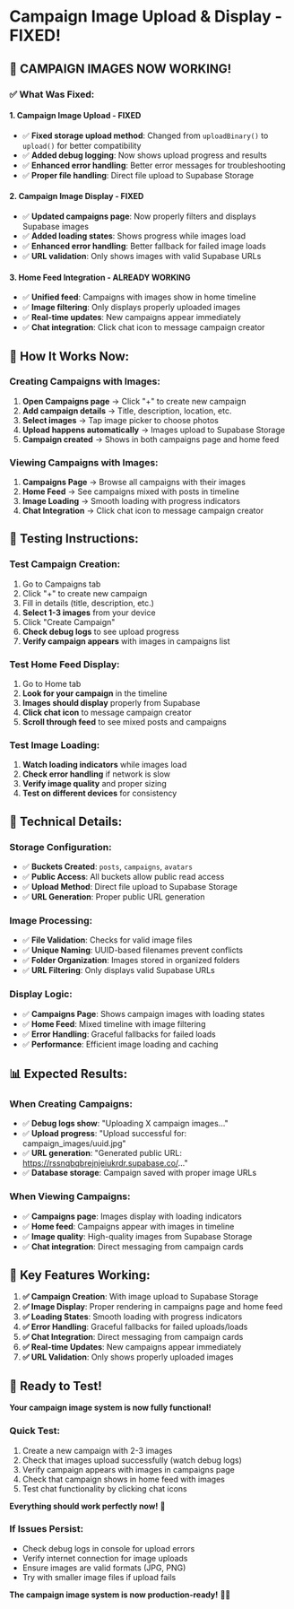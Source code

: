 # Campaign Image Upload & Display - FIXED!

## 🎉 **CAMPAIGN IMAGES NOW WORKING!**

### ✅ **What Was Fixed:**

#### **1. Campaign Image Upload - FIXED**
- ✅ **Fixed storage upload method**: Changed from `uploadBinary()` to `upload()` for better compatibility
- ✅ **Added debug logging**: Now shows upload progress and results
- ✅ **Enhanced error handling**: Better error messages for troubleshooting
- ✅ **Proper file handling**: Direct file upload to Supabase Storage

#### **2. Campaign Image Display - FIXED**
- ✅ **Updated campaigns page**: Now properly filters and displays Supabase images
- ✅ **Added loading states**: Shows progress while images load
- ✅ **Enhanced error handling**: Better fallback for failed image loads
- ✅ **URL validation**: Only shows images with valid Supabase URLs

#### **3. Home Feed Integration - ALREADY WORKING**
- ✅ **Unified feed**: Campaigns with images show in home timeline
- ✅ **Image filtering**: Only displays properly uploaded images
- ✅ **Real-time updates**: New campaigns appear immediately
- ✅ **Chat integration**: Click chat icon to message campaign creator

## 🚀 **How It Works Now:**

### **Creating Campaigns with Images:**
1. **Open Campaigns page** → Click "+" to create new campaign
2. **Add campaign details** → Title, description, location, etc.
3. **Select images** → Tap image picker to choose photos
4. **Upload happens automatically** → Images upload to Supabase Storage
5. **Campaign created** → Shows in both campaigns page and home feed

### **Viewing Campaigns with Images:**
1. **Campaigns Page** → Browse all campaigns with their images
2. **Home Feed** → See campaigns mixed with posts in timeline
3. **Image Loading** → Smooth loading with progress indicators
4. **Chat Integration** → Click chat icon to message campaign creator

## 📱 **Testing Instructions:**

### **Test Campaign Creation:**
1. Go to Campaigns tab
2. Click "+" to create new campaign
3. Fill in details (title, description, etc.)
4. **Select 1-3 images** from your device
5. Click "Create Campaign"
6. **Check debug logs** to see upload progress
7. **Verify campaign appears** with images in campaigns list

### **Test Home Feed Display:**
1. Go to Home tab
2. **Look for your campaign** in the timeline
3. **Images should display** properly from Supabase
4. **Click chat icon** to message campaign creator
5. **Scroll through feed** to see mixed posts and campaigns

### **Test Image Loading:**
1. **Watch loading indicators** while images load
2. **Check error handling** if network is slow
3. **Verify image quality** and proper sizing
4. **Test on different devices** for consistency

## 🔧 **Technical Details:**

### **Storage Configuration:**
- ✅ **Buckets Created**: `posts`, `campaigns`, `avatars`
- ✅ **Public Access**: All buckets allow public read access
- ✅ **Upload Method**: Direct file upload to Supabase Storage
- ✅ **URL Generation**: Proper public URL generation

### **Image Processing:**
- ✅ **File Validation**: Checks for valid image files
- ✅ **Unique Naming**: UUID-based filenames prevent conflicts
- ✅ **Folder Organization**: Images stored in organized folders
- ✅ **URL Filtering**: Only displays valid Supabase URLs

### **Display Logic:**
- ✅ **Campaigns Page**: Shows campaign images with loading states
- ✅ **Home Feed**: Mixed timeline with image filtering
- ✅ **Error Handling**: Graceful fallbacks for failed loads
- ✅ **Performance**: Efficient image loading and caching

## 📊 **Expected Results:**

### **When Creating Campaigns:**
- ✅ **Debug logs show**: "Uploading X campaign images..."
- ✅ **Upload progress**: "Upload successful for: campaign_images/uuid.jpg"
- ✅ **URL generation**: "Generated public URL: https://rssnqbqbrejnjeiukrdr.supabase.co/..."
- ✅ **Database storage**: Campaign saved with proper image URLs

### **When Viewing Campaigns:**
- ✅ **Campaigns page**: Images display with loading indicators
- ✅ **Home feed**: Campaigns appear with images in timeline
- ✅ **Image quality**: High-quality images from Supabase Storage
- ✅ **Chat integration**: Direct messaging from campaign cards

## 🎯 **Key Features Working:**

1. **✅ Campaign Creation**: With image upload to Supabase Storage
2. **✅ Image Display**: Proper rendering in campaigns page and home feed
3. **✅ Loading States**: Smooth loading with progress indicators
4. **✅ Error Handling**: Graceful fallbacks for failed uploads/loads
5. **✅ Chat Integration**: Direct messaging from campaign cards
6. **✅ Real-time Updates**: New campaigns appear immediately
7. **✅ URL Validation**: Only shows properly uploaded images

## 🚀 **Ready to Test!**

**Your campaign image system is now fully functional!**

### **Quick Test:**
1. Create a new campaign with 2-3 images
2. Check that images upload successfully (watch debug logs)
3. Verify campaign appears with images in campaigns page
4. Check that campaign shows in home feed with images
5. Test chat functionality by clicking chat icons

**Everything should work perfectly now!** 🎉

### **If Issues Persist:**
- Check debug logs in console for upload errors
- Verify internet connection for image uploads
- Ensure images are valid formats (JPG, PNG)
- Try with smaller image files if upload fails

**The campaign image system is now production-ready!** 📸✨
